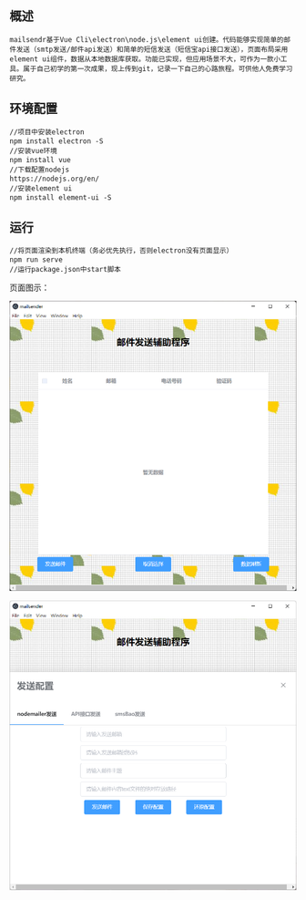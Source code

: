 ## 概述

```
mailsendr基于Vue Cli\electron\node.js\element ui创建。代码能够实现简单的邮件发送（smtp发送/邮件api发送）和简单的短信发送（短信宝api接口发送），页面布局采用element ui组件，数据从本地数据库获取。功能已实现，但应用场景不大，可作为一款小工具。属于自己初学的第一次成果，现上传到git，记录一下自己的心路旅程。可供他人免费学习研究。
```



## 环境配置

```
//项目中安装electron
npm install electron -S
//安装vue环境
npm install vue
//下载配置nodejs
https://nodejs.org/en/
//安装element ui
npm install element-ui -S
```

## 运行

```
//将页面渲染到本机终端（务必优先执行，否则electron没有页面显示）
npm run serve
//运行package.json中start脚本
```

页面图示：

![](https://github.com/keleein/mailsender/blob/master/src/assets/images/1669106423298.png)

![](https://github.com/keleein/mailsender/blob/master/src/assets/images/1669106437980.png)